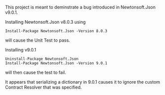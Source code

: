 This project is meant to deminstrate a bug introduced in Newtonsoft.Json v9.0.1.

Installing Newtonsoft.Json v8.0.3 using 
```
Install-Package Newtonsoft.Json -Version 8.0.3
```
will cause the Unit Test to pass.

Installing v9.0.1
```
Uninstall-Package Newtonsoft.Json
Install-Package Newtonsoft.Json -Version 9.0.1
```
will then cause the test to fail.


It appears that serializing a dictionary in 9.0.1 causes it to ignore the custom Contract Resolver that was specified.